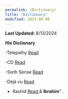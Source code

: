 ```yaml
---
permalink: /Dictionary/
title: "Dictionary"
modified: 2023-09-08
---
```



<b> Last Updated: </b> 8/13/2024 


<b> His Dictionary </b>


-Telepathy <a href=" https://www.collinsdictionary.com/us/dictionary/english/telepathy "> Read  </a> 




-CD <a href=" https://dictionary.cambridge.org/us/dictionary/english/telepathy "> Read  </a> 




-Sixth Sense <a href=" https://www.collinsdictionary.com/us/dictionary/english/sixth-sense "> Read </a> 




-Déjà vu <a href=" https://www.merriam-webster.com/dictionary/d%C3%A9j%C3%A0%20vu "> Read  </a> 




- Rashid <a href=" https://en.wikipedia.org/wiki/Rashid_(name)#:~:text=Rashid%20is%20the%20transliteration%20of,Pronunciation "> Read </a>   & <b>Ibrahim</b>" .
